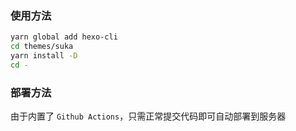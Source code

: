 ### 使用方法

```Bash
yarn global add hexo-cli
cd themes/suka
yarn install -D
cd -
```

### 部署方法

由于内置了 `Github Actions`，只需正常提交代码即可自动部署到服务器